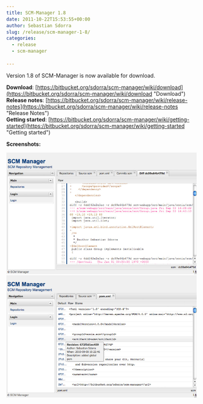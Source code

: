 ```yaml
---
title: SCM-Manager 1.8
date: 2011-10-22T15:53:55+00:00
author: Sebastian Sdorra
slug: /release/scm-manager-1-8/
categories:
  - release
  - scm-manager

---
```

Version 1.8 of SCM-Manager is now available for download.

**Download**: [https://bitbucket.org/sdorra/scm-manager/wiki/download](https://bitbucket.org/sdorra/scm-manager/wiki/download "Download")  
**Release notes**: [https://bitbucket.org/sdorra/scm-manager/wiki/release-notes](https://bitbucket.org/sdorra/scm-manager/wiki/release-notes "Release Notes")  
**Getting started**: [https://bitbucket.org/sdorra/scm-manager/wiki/getting-started](https://bitbucket.org/sdorra/scm-manager/wiki/getting-started "Getting started")

**Screenshots:**

![](assets/scm-diff.jpg)![](assets/scm-blame.jpg)

